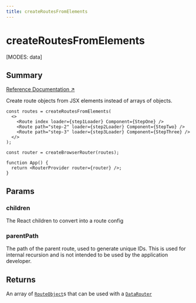 ```yaml
---
title: createRoutesFromElements
---
```


# createRoutesFromElements

<!--
⚠️ ⚠️ IMPORTANT ⚠️ ⚠️ 

Thank you for helping improve our documentation!

This file is auto-generated from the JSDoc comments in the source
code, so please edit the JSDoc comments in the file below and this
file will be re-generated once those changes are merged.

https://github.com/remix-run/react-router/blob/main/packages/react-router/lib/components.tsx
-->

[MODES: data]

## Summary

[Reference Documentation ↗](https://api.reactrouter.com/v7/variables/react_router.createRoutesFromElements.html)

Create route objects from JSX elements instead of arrays of objects.

```tsx
const routes = createRoutesFromElements(
  <>
    <Route index loader={step1Loader} Component={StepOne} />
    <Route path="step-2" loader={step2Loader} Component={StepTwo} />
    <Route path="step-3" loader={step3Loader} Component={StepThree} />
  </>
);

const router = createBrowserRouter(routes);

function App() {
  return <RouterProvider router={router} />;
}
```

## Params

### children

The React children to convert into a route config

### parentPath

The path of the parent route, used to generate unique IDs. This is used for internal recursion and is not intended to be used by the
application developer.

## Returns

An array of [`RouteObject`](https://api.reactrouter.com/v7/types/react_router.RouteObject.html)s that can be used with a [`DataRouter`](https://api.reactrouter.com/v7/interfaces/react_router.DataRouter.html)

